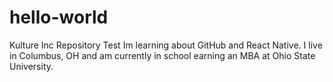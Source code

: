# hello-world
Kulture Inc Repository Test
Im learning about GitHub and React Native. I live in Columbus, OH and am currently in school earning an MBA at Ohio State University. 
